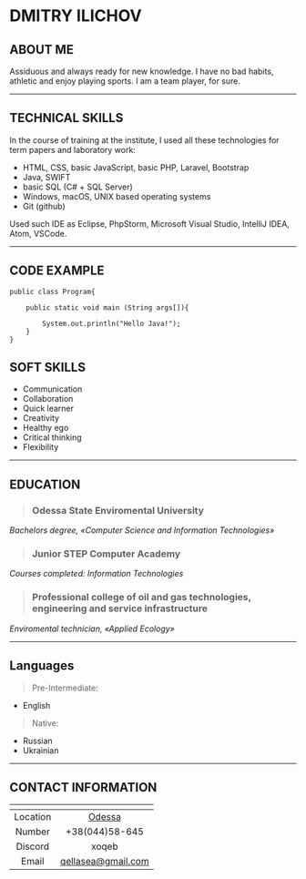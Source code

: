 # DMITRY ILICHOV

## ABOUT ME

Assiduous and always ready for new
knowledge. I have no bad habits, athletic and enjoy playing sports. I am a team player, for sure.

---

## TECHNICAL SKILLS

In the course of training at the institute, I
used all these technologies for term papers
and laboratory work:

- HTML, CSS, basic JavaScript, basic
  PHP, Laravel, Bootstrap
- Java, SWIFT
- basic SQL (C# + SQL Server)
- Windows, macOS, UNIX based
  operating systems
- Git (github)

Used such IDE as Eclipse, PhpStorm,
Microsoft Visual Studio, IntelliJ IDEA,
Atom, VSCode.

---

## CODE EXAMPLE

```
public class Program{

    public static void main (String args[]){

        System.out.println("Hello Java!");
    }
}
```

## SOFT SKILLS

- Communication
- Collaboration
- Quick learner
- Creativity
- Healthy ego
- Critical thinking
- Flexibility

---

## EDUCATION

> ### Odessa State Enviromental University

_Bachelors degree, «Computer Science and Information Technologies»_

> ### Junior STEP Computer Academy

_Courses completed: Information Technologies_

> ### Professional college of oil and gas technologies, engineering and service infrastructure

_Enviromental technician, «Applied Ecology»_

---

## Languages

> Pre-Intermediate:

- English

> Native:

- Russian
- Ukrainian

---

## CONTACT INFORMATION

| <!-- --> |                                                                                 <!-- -->                                                                                  |
| :------: | :-----------------------------------------------------------------------------------------------------------------------------------------------------------------------: |
| Location | [Odessa](https://www.google.com/maps/place/ODessa/data=!4m2!3m1!1s0x40c6318a0b864c43:0x129f8fe28cf2176c?sa=X&ved=2ahUKEwi6tfrS-97_AhXvhP0HHa3PBsoQ8gF6BAgJEAE "location") |
|  Number  |                                                                              +38(044)58-645                                                                               |
| Discord  |                                                                                   xoqeb                                                                                   |
|  Email   |                                                                            qellasea@gmail.com                                                                             |
